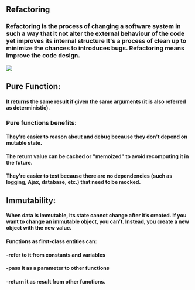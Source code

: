 
## Refactoring
### Refactoring is the process of changing a software system in such a way that it not alter the external behaviour of the code yet improves its internal structure It's a process of clean up to minimize the chances to introduces bugs. Refactoring means improve the code design.

![](https://miro.medium.com/max/600/1*hCNsTJKWrkRqagNgy07kFA.jpeg)
## Pure Function:
#### It returns the same result if given the same arguments (it is also referred as deterministic).
### Pure functions benefits:
#### They're easier to reason about and debug because they don't depend on mutable state.
#### The return value can be cached or "memoized" to avoid recomputing it in the future.
#### They're easier to test because there are no dependencies (such as logging, Ajax, database, etc.) that need to be mocked.


## Immutability:
#### When data is immutable, its state cannot change after it’s created. If you want to change an immutable object, you can’t. Instead, you create a new object with the new value.

#### Functions as first-class entities can:
#### -refer to it from constants and variables
#### -pass it as a parameter to other functions
#### -return it as result from other functions.



